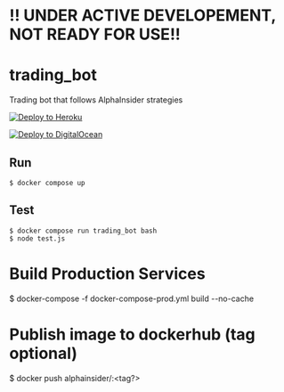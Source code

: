 # !! UNDER ACTIVE DEVELOPEMENT, NOT READY FOR USE!!

# trading_bot
Trading bot that follows AlphaInsider strategies

[![Deploy to Heroku](https://www.herokucdn.com/deploy/button.svg)](https://heroku.com/deploy?template=https://github.com/AlphaInsider/trading_bot/tree/master)

[![Deploy to DigitalOcean](https://www.deploytodo.com/do-btn-blue.svg)](https://cloud.digitalocean.com/apps/new?repo=https://github.com/AlphaInsider/trading_bot/tree/phil_dev)

## Run
`$ docker compose up`

## Test
`$ docker compose run trading_bot bash`  
`$ node test.js`

# Build Production Services
$ docker-compose -f docker-compose-prod.yml build --no-cache
# Publish image to dockerhub (tag optional)
$ docker push alphainsider/<service>:<tag?>
